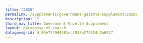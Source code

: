 ```yaml
---
title: "2020"
permalink: /supplements/government-gazette-supplement/2020/
description: ""
third_nav_title: Government Gazette Supplement
layout: datagovsg-v2-search
datagovsg-id: d_00e722944601ecf938e273524c9a6927
---
```


